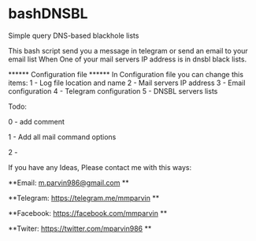 # bashDNSBL
Simple query DNS-based blackhole lists

This bash script send you a message in telegram or send an email to your email list When
One of your mail servers IP address is in dnsbl black lists.

****** Configuration file ******
In Configuration file you can change this items:
1 - Log file location and name
2 - Mail servers IP address
3 - Email configuration
4 - Telegram configuration
5 - DNSBL servers lists

Todo:

0 - add comment

1 - Add all mail command options

2 -

If you have any Ideas, Please contact me with this ways:

**Email: m.parvin986@gmail.com **

**Telegram: https://telegram.me/mmparvin **

**Facebook: https://facebook.com/mmparvin **

**Twiter: https://twitter.com/mparvin986 **
